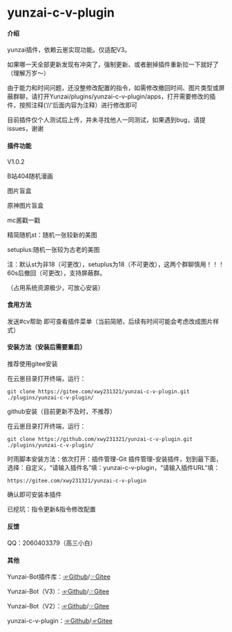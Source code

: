 # yunzai-c-v-plugin

#### 介绍

yunzai插件，依赖云崽实现功能。仅适配V3。

如果哪一天全部更新发现有冲突了，强制更新、或者删掉插件重新拉一下就好了（理解万岁～）

由于能力和时间问题，还没整修改配置的指令，如需修改撤回时间、图片类型或屏蔽群聊，请打开Yunzai/plugins/yunzai-c-v-plugin/apps，打开需要修改的插件，按照注释(‘//’后面内容为注释）进行修改即可

目前插件仅个人测试后上传，并未寻找他人一同测试，如果遇到bug，请提issues，谢谢

#### 插件功能 

V1.0.2

B站404随机漫画

图片盲盒

原神图片盲盒

mc酱戳一戳

精简随机st：随机一张较新的美图

setuplus:随机一张较为古老的美图

注：默认st为非18（可更改），setuplus为18（不可更改），这两个群聊慎用！！！60s后撤回（可更改），支持屏蔽群。

（占用系统资源极少，可放心安装）

#### 食用方法

发送#cv帮助  即可查看插件菜单（当前简陋，后续有时间可能会考虑改成图片样式）

#### 安装方法（安装后需要重启）

推荐使用gitee安装

在云崽目录打开终端，运行：

```
git clone https://gitee.com/xwy231321/yunzai-c-v-plugin.git ./plugins/yunzai-c-v-plugin/

```
github安装（目前更新不及时，不推荐）

在云崽目录打开终端，运行：

```
git clone https://github.com/xwy231321/yunzai-c-v-plugin.git ./plugins/yunzai-c-v-plugin/

```

时雨脚本安装方法：依次打开：插件管理-Git 插件管理-安装插件，划到最下面，选择：自定义，“请输入插件名”填：yunzai-c-v-plugin，“请输入插件URL”填：

```
https://gitee.com/xwy231321/yunzai-c-v-plugin

```
确认即可安装本插件

已挖坑：指令更新&指令修改配置

#### 反馈

QQ：2060403379（高三小白）

#### 其他

Yunzai-Bot插件库：[☞Github](https://github.com/yhArcadia/Yunzai-Bot-plugins-index)/[☞Gitee](https://gitee.com/yhArcadia/Yunzai-Bot-plugins-index)

Yunzai-Bot（V3）：[☞Github](https://github.com/Le-niao/Yunzai-Bot)/[☞Gitee](https://gitee.com/Le-niao/Yunzai-Bot) 

Yunzai-Bot（V2）：[☞Github](https://github.com/yoimiya-kokomi/Yunzai-Bot)/[☞Gitee](https://gitee.com/yoimiya-kokomi/Yunzai-Bot) 

yunzai-c-v-plugin：[☞Github](https://github.com/xwy231321/yunzai-c-v-plugin)/[☞Gitee](https://gitee.com/xwy231321/yunzai-c-v-plugin)
